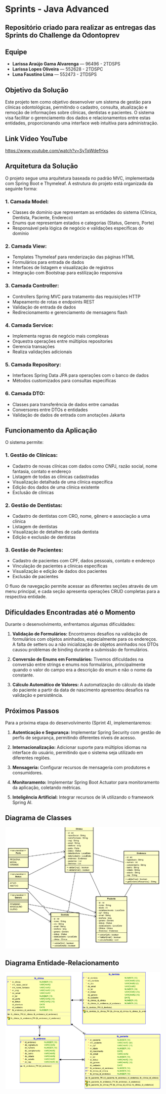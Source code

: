 # Sprints - Java Advanced

## Repositório criado para realizar as entregas das Sprints do Challenge da Odontoprev

## Equipe
- **Larissa Araújo Gama Alvarenga** — 96496 - 2TDSPS
- **Larissa Lopes Oliveira** — 552628 - 2TDSPC
- **Luna Faustino Lima** — 552473 - 2TDSPS

## Objetivo da Solução

Este projeto tem como objetivo desenvolver um sistema de gestão para clínicas odontológicas, permitindo o cadastro, consulta, atualização e remoção de informações sobre clínicas, dentistas e pacientes. O sistema visa facilitar o gerenciamento dos dados e relacionamentos entre estas entidades, proporcionando uma interface web intuitiva para administração.

## Link Vídeo YouTube

https://www.youtube.com/watch?v=SyTqWdefHxs

## Arquitetura da Solução

O projeto segue uma arquitetura baseada no padrão MVC, implementada com Spring Boot e Thymeleaf. A estrutura do projeto está organizada da seguinte forma:

### 1. Camada Model:
- Classes de domínio que representam as entidades do sistema (Clinica, Dentista, Paciente, Endereco)
- Enums que representam estados e categorias (Status, Genero, Porte)
- Responsável pela lógica de negócio e validações específicas do domínio

### 2. Camada View:
- Templates Thymeleaf para renderização das páginas HTML
- Formulários para entrada de dados
- Interfaces de listagem e visualização de registros
- Integração com Bootstrap para estilização responsiva

### 3. Camada Controller:
- Controllers Spring MVC para tratamento das requisições HTTP
- Mapeamento de rotas e endpoints REST
- Validação de entrada de dados
- Redirecionamento e gerenciamento de mensagens flash

### 4. Camada Service:
- Implementa regras de negócio mais complexas
- Orquestra operações entre múltiplos repositories
- Gerencia transações
- Realiza validações adicionais

### 5. Camada Repository:
- Interfaces Spring Data JPA para operações com o banco de dados
- Métodos customizados para consultas específicas

### 6. Camada DTO:
- Classes para transferência de dados entre camadas
- Conversores entre DTOs e entidades
- Validação de dados de entrada com anotações Jakarta

## Funcionamento da Aplicação

O sistema permite:

### 1. Gestão de Clínicas:
- Cadastro de novas clínicas com dados como CNPJ, razão social, nome fantasia, contato e endereço
- Listagem de todas as clínicas cadastradas
- Visualização detalhada de uma clínica específica
- Edição dos dados de uma clínica existente
- Exclusão de clínicas

### 2. Gestão de Dentistas:
- Cadastro de dentistas com CRO, nome, gênero e associação a uma clínica
- Listagem de dentistas
- Visualização de detalhes de cada dentista
- Edição e exclusão de dentistas

### 3. Gestão de Pacientes:
- Cadastro de pacientes com CPF, dados pessoais, contato e endereço
- Vinculação de pacientes a clínicas específicas
- Visualização e edição de dados dos pacientes
- Exclusão de pacientes

O fluxo de navegação permite acessar as diferentes seções através de um menu principal, e cada seção apresenta operações CRUD completas para a respectiva entidade.

## Dificuldades Encontradas até o Momento

Durante o desenvolvimento, enfrentamos algumas dificuldades:

1. **Validação de Formulários:** Encontramos desafios na validação de formulários com objetos aninhados, especialmente para os endereços. A falta de setters ou a não inicialização de objetos aninhados nos DTOs causou problemas de binding durante a submissão de formulários.

2. **Conversão de Enums em Formulários:** Tivemos dificuldades na conversão entre strings e enums nos formulários, principalmente quando o valor do campo era a descrição do enum e não o nome da constante.

3. **Cálculo Automático de Valores:** A automatização do cálculo da idade do paciente a partir da data de nascimento apresentou desafios na validação e persistência.

## Próximos Passos

Para a próxima etapa do desenvolvimento (Sprint 4), implementaremos:

1. **Autenticação e Segurança:** Implementar Spring Security com gestão de perfis de segurança, permitindo diferentes níveis de acesso.

2. **Internacionalização:** Adicionar suporte para múltiplos idiomas na interface do usuário, permitindo que o sistema seja utilizado em diferentes regiões.

3. **Mensageria:** Configurar recursos de mensageria com produtores e consumidores.

4. **Monitoramento:** Implementar Spring Boot Actuator para monitoramento da aplicação, coletando métricas.

5. **Inteligência Artificial:** Integrar recursos de IA utilizando o framework Spring AI.

## Diagrama de Classes

![Diagrama de Classes](images/CLASSES.png)

## Diagrama Entidade-Relacionamento

![Diagrama Entidade-Relacionamento](images/DER.png)